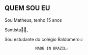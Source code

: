 ## QUEM SOU EU 
Sou Matheus, tenho 15 anos 

Santista🖤🤍, 

Sou estudante do colégio Baldomero♧

                  MADE IN BRAZIL☆
